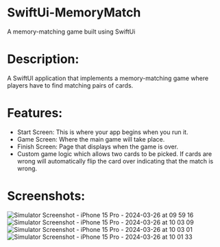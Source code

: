 # SwiftUi-MemoryMatch
A memory-matching game built using SwiftUi

# Description:
A SwiftUI application that implements a memory-matching game where players have to find matching pairs of cards.

# Features: 

- Start Screen: This is where your app begins when you run it.
- Game Screen: Where the main game will take place.
- Finish Screen: Page that displays when the game is over.
- Custom game logic which allows two cards to be picked. If cards are wrong will automatically flip the card over indicating that the match is wrong. 

# Screenshots: 

![Simulator Screenshot - iPhone 15 Pro - 2024-03-26 at 09 59 16](https://github.com/thinknotes/SwiftUi-MemoryMatch/assets/138826450/5474749f-d154-46a5-a15e-1bf2f003e2fa)
![Simulator Screenshot - iPhone 15 Pro - 2024-03-26 at 10 03 09](https://github.com/thinknotes/SwiftUi-MemoryMatch/assets/138826450/b1c46f1d-23c9-4e16-a4c4-2a3cb721b085)
![Simulator Screenshot - iPhone 15 Pro - 2024-03-26 at 10 03 01](https://github.com/thinknotes/SwiftUi-MemoryMatch/assets/138826450/18863d4d-22f3-41ce-b2ac-00e28c2c5fe5)
![Simulator Screenshot - iPhone 15 Pro - 2024-03-26 at 10 01 33](https://github.com/thinknotes/SwiftUi-MemoryMatch/assets/138826450/85893977-4499-4170-bf7f-9144807b5d01)

